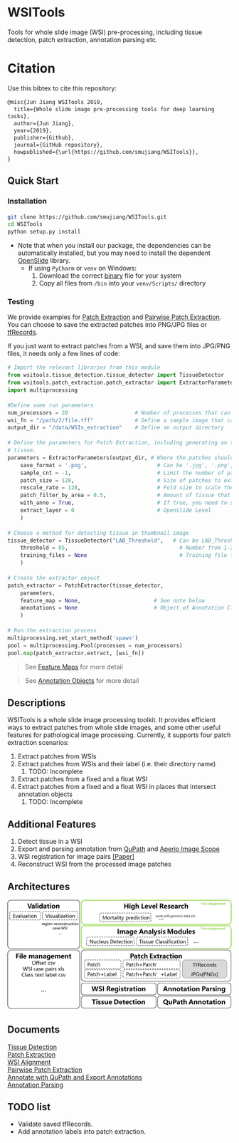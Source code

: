 # WSITools
Tools for whole slide image (WSI) pre-processing, including tissue detection, patch extraction, annotation parsing etc.
# Citation
Use this bibtex to cite this repository:
```
@misc{Jun Jiang WSITools 2019,
  title={Whole slide image pre-processing tools for deep learning tasks},
  author={Jun Jiang},
  year={2019},
  publisher={Github},
  journal={GitHub repository},
  howpublished={\url{https://github.com/smujiang/WSITools}},
}
```
## Quick Start
### Installation
```bash
git clone https://github.com/smujiang/WSITools.git
cd WSITools
python setup.py install
```
* Note that when you install our package, the dependencies can be automatically installed, but you may need to install 
the dependent [OpenSlide](https://openslide.org/) library.
  * If using `PyCharm` or `venv` on Windows:
    1. Download the correct [binary](https://openslide.org/download/#windows-binaries) file for your system
    2. Copy all files from `/bin` into your `venv/Scripts/` directory

### Testing
We provide examples for [Patch Extraction](docs/patch_extraction/patch_extraction.md) and 
[Pairwise Patch Extraction](docs/patch_extraction/pairwise_patch_extraction.md). You can choose to save the extracted 
patches into PNG/JPG files or [tfRecords](https://www.tensorflow.org/tutorials/load_data/tfrecord).

If you just want to extract patches from a WSI, and save them into JPG/PNG files, it needs only a few lines of code:
```python
# Import the relevant libraries from this module
from wsitools.tissue_detection.tissue_detector import TissueDetector
from wsitools.patch_extraction.patch_extractor import ExtractorParameters, PatchExtractor
import multiprocessing

#Define some run parameters
num_processors = 20                     # Number of processes that can be running at once
wsi_fn = "/path/2/file.tff"             # Define a sample image that can be read by OpenSlide
output_dir = "/data/WSIs_extraction"    # Define an output directory

# Define the parameters for Patch Extraction, including generating an thumbnail from which to traverse over to find 
# tissue.
parameters = ExtractorParameters(output_dir, # Where the patches should be extracted to
    save_format = '.png',                      # Can be '.jpg', '.png', or '.tfrecord'              
    sample_cnt = -1,                           # Limit the number of patches to extract (-1 == all patches)
    patch_size = 128,                          # Size of patches to extract (Height & Width)
    rescale_rate = 128,                        # Fold size to scale the thumbnail to (for faster processing)
    patch_filter_by_area = 0.5,                # Amount of tissue that should be present in a patch
    with_anno = True,                          # If true, you need to supply an additional XML file
    extract_layer = 0                          # OpenSlide Level
    )

# Choose a method for detecting tissue in thumbnail image
tissue_detector = TissueDetector("LAB_Threshold",   # Can be LAB_Threshold or GNB
    threshold = 85,                                   # Number from 1-255, anything less than this number means there is tissue
    training_files = None                             # Training file for GNB-based detection
    )

# Create the extractor object
patch_extractor = PatchExtractor(tissue_detector, 
    parameters, 
    feature_map = None,                       # See note below                     
    annotations = None                        # Object of Annotation Class (see other note below)
    )

# Run the extraction process
multiprocessing.set_start_method('spawn')
pool = multiprocessing.Pool(processes = num_processors)
pool.map(patch_extractor.extract, [wsi_fn])

```
> See [Feature Maps](docs/patch_extraction/feature_map.md) for more detail

> See [Annotation Objects](docs/patch_extraction/annotation.md) for more detail

## Descriptions
WSITools is a whole slide image processing toolkit. It provides efficient ways to extract patches from whole slide 
images, and some other useful features for pathological image processing.
Currently, it supports four patch extraction scenarios:
1. Extract patches from WSIs
2. Extract patches from WSIs and their label (i.e. their directory name)
    1. TODO: Incomplete
3. Extract patches from a fixed and a float WSI
4. Extract patches from a fixed and a float WSI in places that intersect annotation objects
    1. TODO: Incomplete

## Additional Features
1. Detect tissue in a WSI
2. Export and parsing annotation from [QuPath](https://qupath.github.io/) and [Aperio Image Scope](https://www.leicabiosystems.com/digital-pathology/manage/aperio-imagescope/) 
3. WSI registration for image pairs [[Paper]](https://journals.plos.org/plosone/article?id=10.1371/journal.pone.0220074)
4. Reconstruct WSI from the processed image patches

## Architectures
![Architecture](docs/imgs/arch.png)
## Documents
[Tissue Detection](docs/tissue_detection/tissue_detector.md)   
[Patch Extraction](docs/patch_extraction/patch_extraction.md)   
[WSI Alignment](docs/wsi_registration/wsi_registration.md)          
[Pairwise Patch Extraction](docs/patch_extraction/pairwise_patch_extraction.md)   
[Annotate with QuPath and Export Annotations](docs/wsi_annotation/QuPath_scripts/readme.md)  
[Annotation Parsing](docs/wsi_annotation/annotation_parsing.md)
## TODO list
* Validate saved tfRecords.
* Add annotation labels into patch extraction.
